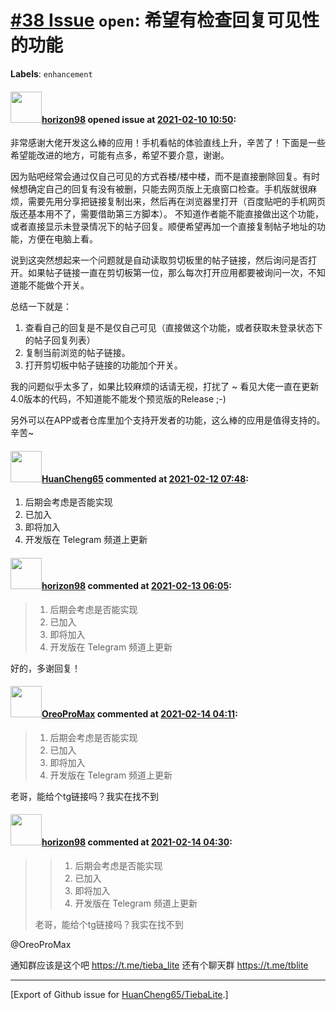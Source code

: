 # [\#38 Issue](https://github.com/HuanCheng65/TiebaLite/issues/38) `open`: 希望有检查回复可见性的功能
**Labels**: `enhancement`


#### <img src="https://avatars.githubusercontent.com/u/48114360?u=8a0f4cc6925f21144154686d8756a9f348ebf9de&v=4" width="50">[horizon98](https://github.com/horizon98) opened issue at [2021-02-10 10:50](https://github.com/HuanCheng65/TiebaLite/issues/38):

非常感谢大佬开发这么棒的应用！手机看帖的体验直线上升，辛苦了！下面是一些希望能改进的地方，可能有点多，希望不要介意，谢谢。

因为贴吧经常会通过仅自己可见的方式吞楼/楼中楼，而不是直接删除回复。有时候想确定自己的回复有没有被删，只能去网页版上无痕窗口检查。手机版就很麻烦，需要先用分享把链接复制出来，然后再在浏览器里打开（百度贴吧的手机网页版还基本用不了，需要借助第三方脚本）。
不知道作者能不能直接做出这个功能，或者直接显示未登录情况下的帖子回复。顺便希望再加一个直接复制帖子地址的功能，方便在电脑上看。

说到这突然想起来一个问题就是自动读取剪切板里的帖子链接，然后询问是否打开。如果帖子链接一直在剪切板第一位，那么每次打开应用都要被询问一次，不知道能不能做个开关。

总结一下就是：
1. 查看自己的回复是不是仅自己可见（直接做这个功能，或者获取未登录状态下的帖子回复列表）
2. 复制当前浏览的帖子链接。
3. 打开剪切板中帖子链接的功能加个开关。

我的问题似乎太多了，如果比较麻烦的话请无视，打扰了 ~
看见大佬一直在更新4.0版本的代码，不知道能不能发个预览版的Release ;-)

另外可以在APP或者仓库里加个支持开发者的功能，这么棒的应用是值得支持的。辛苦~

#### <img src="https://avatars.githubusercontent.com/u/22636177?u=5e5e656c62ba51f1661d80a6a0fd9ec098e5023b&v=4" width="50">[HuanCheng65](https://github.com/HuanCheng65) commented at [2021-02-12 07:48](https://github.com/HuanCheng65/TiebaLite/issues/38#issuecomment-778036835):

1. 后期会考虑是否能实现
2. 已加入
3. 即将加入
4. 开发版在 Telegram 频道上更新

#### <img src="https://avatars.githubusercontent.com/u/48114360?u=8a0f4cc6925f21144154686d8756a9f348ebf9de&v=4" width="50">[horizon98](https://github.com/horizon98) commented at [2021-02-13 06:05](https://github.com/HuanCheng65/TiebaLite/issues/38#issuecomment-778569674):

> 1. 后期会考虑是否能实现
> 2. 已加入
> 3. 即将加入
> 4. 开发版在 Telegram 频道上更新

好的，多谢回复！

#### <img src="https://avatars.githubusercontent.com/u/61046258?u=5e6637326a7e459e5f0124f38dbb3b9cd70faa35&v=4" width="50">[OreoProMax](https://github.com/OreoProMax) commented at [2021-02-14 04:11](https://github.com/HuanCheng65/TiebaLite/issues/38#issuecomment-778720838):

> 1. 后期会考虑是否能实现
> 2. 已加入
> 3. 即将加入
> 4. 开发版在 Telegram 频道上更新

老哥，能给个tg链接吗？我实在找不到

#### <img src="https://avatars.githubusercontent.com/u/48114360?u=8a0f4cc6925f21144154686d8756a9f348ebf9de&v=4" width="50">[horizon98](https://github.com/horizon98) commented at [2021-02-14 04:30](https://github.com/HuanCheng65/TiebaLite/issues/38#issuecomment-778722714):

> > 1. 后期会考虑是否能实现
> > 2. 已加入
> > 3. 即将加入
> > 4. 开发版在 Telegram 频道上更新
> 
> 老哥，能给个tg链接吗？我实在找不到

@OreoProMax 

通知群应该是这个吧 https://t.me/tieba_lite
还有个聊天群 https://t.me/tblite


-------------------------------------------------------------------------------



[Export of Github issue for [HuanCheng65/TiebaLite](https://github.com/HuanCheng65/TiebaLite).]
